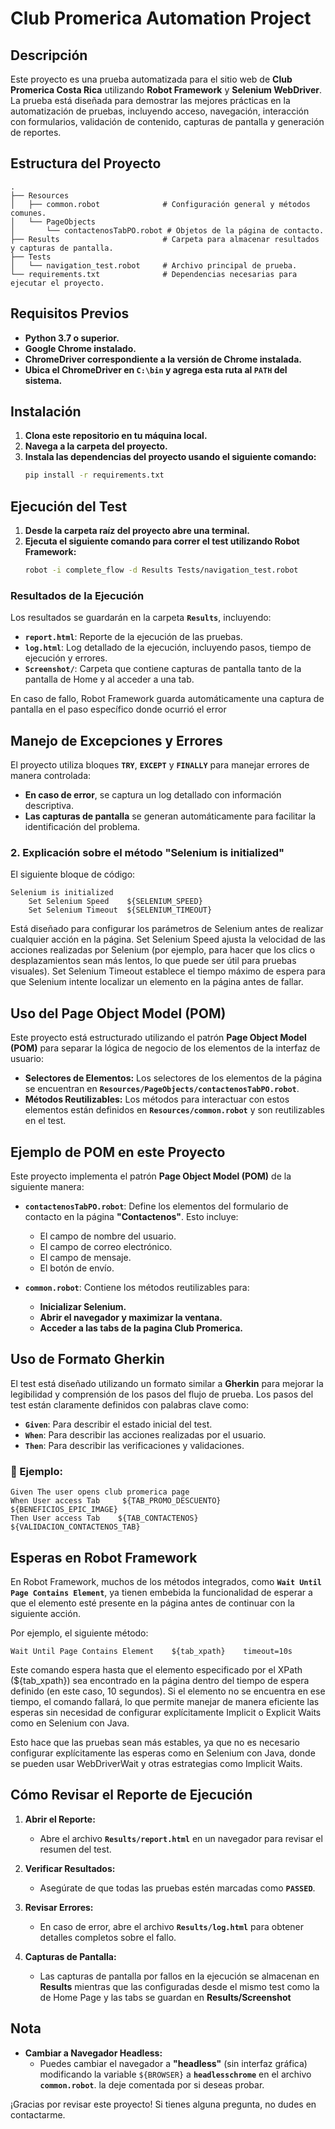 # Club Promerica Automation Project

## Descripción
Este proyecto es una prueba automatizada para el sitio web de **Club Promerica Costa Rica** utilizando **Robot Framework** y **Selenium WebDriver**. La prueba está diseñada para demostrar las mejores prácticas en la automatización de pruebas, incluyendo acceso, navegación, interacción con formularios, validación de contenido, capturas de pantalla y generación de reportes.

## Estructura del Proyecto

```plaintext
.
├── Resources
│   ├── common.robot              # Configuración general y métodos comunes.
│   └── PageObjects
│       └── contactenosTabPO.robot # Objetos de la página de contacto.
├── Results                       # Carpeta para almacenar resultados y capturas de pantalla.
├── Tests
│   └── navigation_test.robot     # Archivo principal de prueba.
└── requirements.txt              # Dependencias necesarias para ejecutar el proyecto.
```

## Requisitos Previos
- **Python 3.7 o superior.**
- **Google Chrome instalado.**
- **ChromeDriver correspondiente a la versión de Chrome instalada.**
- **Ubica el ChromeDriver en `C:\bin` y agrega esta ruta al `PATH` del sistema.**

## Instalación
1. **Clona este repositorio en tu máquina local.**
2. **Navega a la carpeta del proyecto.**
3. **Instala las dependencias del proyecto usando el siguiente comando:**
   ```bash
   pip install -r requirements.txt

## Ejecución del Test
1. **Desde la carpeta raíz del proyecto abre una terminal.**
2. **Ejecuta el siguiente comando para correr el test utilizando Robot Framework:**
   ```bash
   robot -i complete_flow -d Results Tests/navigation_test.robot

### Resultados de la Ejecución

Los resultados se guardarán en la carpeta **`Results`**, incluyendo:

- **`report.html`**: Reporte de la ejecución de las pruebas.
- **`log.html`**: Log detallado de la ejecución, incluyendo pasos, tiempo de ejecución y errores.
- **`Screenshot/`**: Carpeta que contiene capturas de pantalla tanto de la pantalla de Home y al acceder a una tab. 

En caso de fallo, Robot Framework guarda automáticamente una captura de pantalla en el paso específico donde ocurrió el error



## Manejo de Excepciones y Errores

El proyecto utiliza bloques **`TRY`**, **`EXCEPT`** y **`FINALLY`** para manejar errores de manera controlada:

- **En caso de error**, se captura un log detallado con información descriptiva.
- **Las capturas de pantalla** se generan automáticamente para facilitar la identificación del problema.



### 2. **Explicación sobre el método "Selenium is initialized"**
El siguiente bloque de código:

```robot
Selenium is initialized
    Set Selenium Speed    ${SELENIUM_SPEED}
    Set Selenium Timeout  ${SELENIUM_TIMEOUT}
```
Está diseñado para configurar los parámetros de Selenium antes de realizar cualquier acción en la página. Set Selenium Speed ajusta la velocidad de las acciones realizadas por Selenium (por ejemplo, para hacer que los clics o desplazamientos sean más lentos, lo que puede ser útil para pruebas visuales). Set Selenium Timeout establece el tiempo máximo de espera para que Selenium intente localizar un elemento en la página antes de fallar.




## Uso del Page Object Model (POM)

Este proyecto está estructurado utilizando el patrón **Page Object Model (POM)** para separar la lógica de negocio de los elementos de la interfaz de usuario:

- **Selectores de Elementos:** Los selectores de los elementos de la página se encuentran en **`Resources/PageObjects/contactenosTabPO.robot`**.
- **Métodos Reutilizables:** Los métodos para interactuar con estos elementos están definidos en **`Resources/common.robot`** y son reutilizables en el test.



## Ejemplo de POM en este Proyecto

Este proyecto implementa el patrón **Page Object Model (POM)** de la siguiente manera:

- **`contactenosTabPO.robot`**: Define los elementos del formulario de contacto en la página **"Contactenos"**. Esto incluye:
  - El campo de nombre del usuario.
  - El campo de correo electrónico.
  - El campo de mensaje.
  - El botón de envío.

- **`common.robot`**: Contiene los métodos reutilizables para:
  - **Inicializar Selenium.**
  - **Abrir el navegador y maximizar la ventana.**
  - **Acceder a las tabs de la pagina Club Promerica.**




## Uso de Formato Gherkin

El test está diseñado utilizando un formato similar a **Gherkin** para mejorar la legibilidad y comprensión de los pasos del flujo de prueba. Los pasos del test están claramente definidos con palabras clave como:

- **`Given`**: Para describir el estado inicial del test.
- **`When`**: Para describir las acciones realizadas por el usuario.
- **`Then`**: Para describir las verificaciones y validaciones.

### 📌 Ejemplo:
```robot
Given The user opens club promerica page
When User access Tab     ${TAB_PROMO_DESCUENTO}    ${BENEFICIOS_EPIC_IMAGE}
Then User access Tab    ${TAB_CONTACTENOS}     ${VALIDACION_CONTACTENOS_TAB}
```


## Esperas en Robot Framework

En Robot Framework, muchos de los métodos integrados, como **`Wait Until Page Contains Element`**, ya tienen embebida la funcionalidad de esperar a que el elemento esté presente en la página antes de continuar con la siguiente acción. 

Por ejemplo, el siguiente método:

```robot
Wait Until Page Contains Element    ${tab_xpath}    timeout=10s
```

Este comando espera hasta que el elemento especificado por el XPath (${tab_xpath}) sea encontrado en la página dentro del tiempo de espera definido (en este caso, 10 segundos). Si el elemento no se encuentra en ese tiempo, el comando fallará, lo que permite manejar de manera eficiente las esperas sin necesidad de configurar explícitamente Implicit o Explicit Waits como en Selenium con Java.

Esto hace que las pruebas sean más estables, ya que no es necesario configurar explícitamente las esperas como en Selenium con Java, donde se pueden usar WebDriverWait y otras estrategias como Implicit Waits.



## Cómo Revisar el Reporte de Ejecución

1. **Abrir el Reporte:**  
   - Abre el archivo **`Results/report.html`** en un navegador para revisar el resumen del test.

2. **Verificar Resultados:**  
   - Asegúrate de que todas las pruebas estén marcadas como **`PASSED`**.

3. **Revisar Errores:**  
   - En caso de error, abre el archivo **`Results/log.html`** para obtener detalles completos sobre el fallo.

4. **Capturas de Pantalla:**  
   - Las capturas de pantalla por fallos en la ejecución se almacenan en **Results** mientras que las configuradas desde el mismo test como la de Home Page y las tabs se guardan en **Results/Screenshot** 



## Nota

- **Cambiar a Navegador Headless:**  
  - Puedes cambiar el navegador a **"headless"** (sin interfaz gráfica) modificando la variable `${BROWSER}` a **`headlesschrome`** en el archivo **`common.robot`**. la deje comentada por si deseas probar.



¡Gracias por revisar este proyecto! Si tienes alguna pregunta, no dudes en contactarme.
